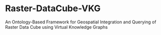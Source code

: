 # Raster-DataCube-VKG
An Ontology-Based Framework for Geospatial Integration and Querying of Raster Data Cube using Virtual Knowledge Graphs
